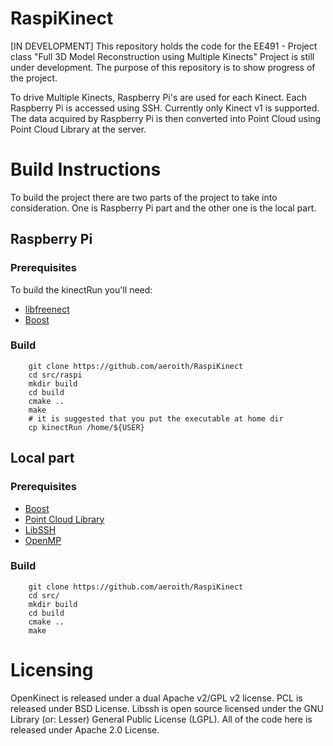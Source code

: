 # RaspiKinect

[IN DEVELOPMENT]
This repository holds the code for the EE491 - Project class "Full 3D Model Reconstruction using Multiple Kinects"
Project is still under development. The purpose of this repository is to show progress of the project.

To drive Multiple Kinects, Raspberry Pi's are used for each Kinect. Each Raspberry Pi is accessed using SSH. Currently
only Kinect v1 is supported. The data acquired by Raspberry Pi is then converted into Point Cloud using Point Cloud Library at the server.

# Build Instructions

To build the project there are two parts of the project to take into consideration. One is Raspberry Pi part and the other one is
the local part.

## Raspberry Pi

### Prerequisites

To build the kinectRun you'll need:

- [libfreenect](https://github.com/OpenKinect/libfreenect)
- [Boost](http://www.boost.org/)

### Build

        git clone https://github.com/aeroith/RaspiKinect
        cd src/raspi
        mkdir build
        cd build
        cmake ..
        make
        # it is suggested that you put the executable at home dir
        cp kinectRun /home/${USER}

## Local part

### Prerequisites

- [Boost](http://www.boost.org/)
- [Point Cloud Library](http://pointclouds.org/)
- [LibSSH](https://www.libssh.org/)
- [OpenMP](http://www.openmp.org/)

### Build

        git clone https://github.com/aeroith/RaspiKinect
        cd src/
        mkdir build
        cd build
        cmake ..
        make

# Licensing

OpenKinect is released under a dual Apache v2/GPL v2 license. PCL is released under BSD License.
Libssh is open source licensed under the GNU Library (or: Lesser) General Public License (LGPL).
All of the code here is released under Apache 2.0 License.